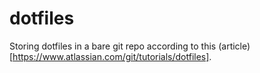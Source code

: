 # dotfiles

Storing dotfiles in a bare git repo according to this (article)[https://www.atlassian.com/git/tutorials/dotfiles].
